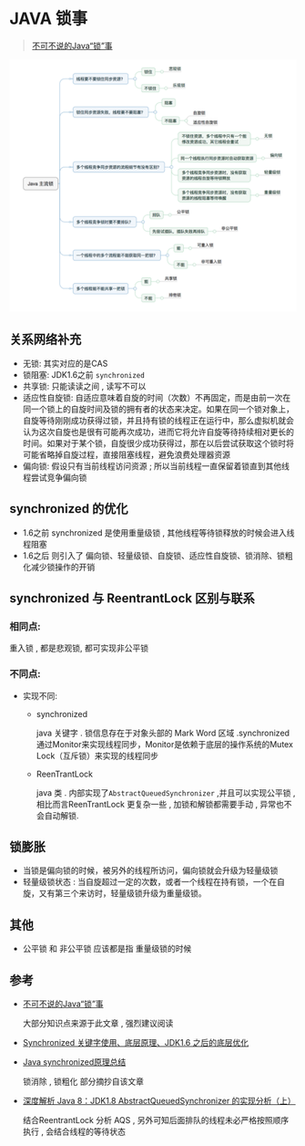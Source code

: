 # JAVA 锁事

>  [不可不说的Java“锁”事](https://tech.meituan.com/2018/11/15/java-lock.html)

![java_lock](../pic/java_lock.png)

## 关系网络补充

* 无锁: 其实对应的是CAS
* 锁阻塞: JDK1.6之前 `synchronized `
* 共享锁: 只能读读之间 , 读写不可以
* 适应性自旋锁: 自适应意味着自旋的时间（次数）不再固定，而是由前一次在同一个锁上的自旋时间及锁的拥有者的状态来决定。如果在同一个锁对象上，自旋等待刚刚成功获得过锁，并且持有锁的线程正在运行中，那么虚拟机就会认为这次自旋也是很有可能再次成功，进而它将允许自旋等待持续相对更长的时间。如果对于某个锁，自旋很少成功获得过，那在以后尝试获取这个锁时将可能省略掉自旋过程，直接阻塞线程，避免浪费处理器资源
* 偏向锁: 假设只有当前线程访问资源 ; 所以当前线程一直保留着锁直到其他线程尝试竞争偏向锁

## synchronized 的优化

* 1.6之前 synchronized 是使用重量级锁 , 其他线程等待锁释放的时候会进入线程阻塞
* 1.6之后 则引入了 偏向锁、轻量级锁、自旋锁、适应性自旋锁、锁消除、锁粗化减少锁操作的开销

## synchronized 与 ReentrantLock 区别与联系

### 相同点:

重入锁 , 都是悲观锁, 都可实现非公平锁

### 不同点:

* 实现不同:

  * synchronized 

    java 关键字 . 锁信息存在于对象头部的 Mark Word 区域 .synchronized通过Monitor来实现线程同步，Monitor是依赖于底层的操作系统的Mutex Lock（互斥锁）来实现的线程同步

  * ReenTrantLock

    java 类 . 内部实现了`AbstractQueuedSynchronizer` ,并且可以实现公平锁 ,相比而言ReenTrantLock 更复杂一些 , 加锁和解锁都需要手动 , 异常也不会自动解锁.

## 锁膨胀

* 当锁是偏向锁的时候，被另外的线程所访问，偏向锁就会升级为轻量级锁
* 轻量级锁状态 : 当自旋超过一定的次数，或者一个线程在持有锁，一个在自旋，又有第三个来访时，轻量级锁升级为重量级锁。

## 其他

* 公平锁 和 非公平锁 应该都是指 重量级锁的时候

## 参考

* [不可不说的Java“锁”事](https://tech.meituan.com/2018/11/15/java-lock.html)

  大部分知识点来源于此文章 , 强烈建议阅读

* [Synchronized 关键字使用、底层原理、JDK1.6 之后的底层优化](https://zhuanlan.zhihu.com/p/47692708)

* [Java synchronized原理总结](https://zhuanlan.zhihu.com/p/29866981)

  锁消除 , 锁粗化 部分摘抄自该文章

* [深度解析 Java 8：JDK1.8 AbstractQueuedSynchronizer 的实现分析（上）](https://www.infoq.cn/article/jdk1.8-abstractqueuedsynchronizer)

  结合ReentrantLock 分析 AQS , 另外可知后面排队的线程未必严格按照顺序执行 , 会结合线程的等待状态
